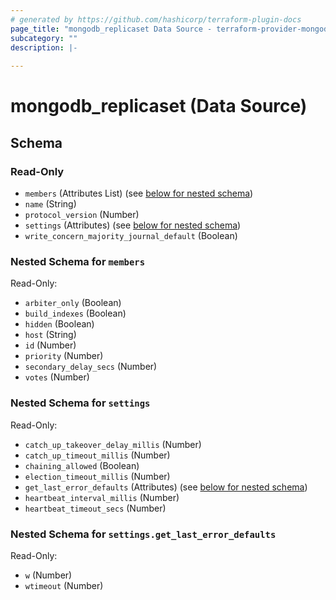 ```yaml
---
# generated by https://github.com/hashicorp/terraform-plugin-docs
page_title: "mongodb_replicaset Data Source - terraform-provider-mongodb"
subcategory: ""
description: |-
  
---
```


# mongodb_replicaset (Data Source)





<!-- schema generated by tfplugindocs -->
## Schema

### Read-Only

- `members` (Attributes List) (see [below for nested schema](#nestedatt--members))
- `name` (String)
- `protocol_version` (Number)
- `settings` (Attributes) (see [below for nested schema](#nestedatt--settings))
- `write_concern_majority_journal_default` (Boolean)

<a id="nestedatt--members"></a>
### Nested Schema for `members`

Read-Only:

- `arbiter_only` (Boolean)
- `build_indexes` (Boolean)
- `hidden` (Boolean)
- `host` (String)
- `id` (Number)
- `priority` (Number)
- `secondary_delay_secs` (Number)
- `votes` (Number)


<a id="nestedatt--settings"></a>
### Nested Schema for `settings`

Read-Only:

- `catch_up_takeover_delay_millis` (Number)
- `catch_up_timeout_millis` (Number)
- `chaining_allowed` (Boolean)
- `election_timeout_millis` (Number)
- `get_last_error_defaults` (Attributes) (see [below for nested schema](#nestedatt--settings--get_last_error_defaults))
- `heartbeat_interval_millis` (Number)
- `heartbeat_timeout_secs` (Number)

<a id="nestedatt--settings--get_last_error_defaults"></a>
### Nested Schema for `settings.get_last_error_defaults`

Read-Only:

- `w` (Number)
- `wtimeout` (Number)
